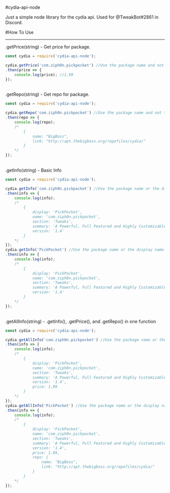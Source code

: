#cydia-api-node

Just a simple node library for the cydia api. Used for @TweakBot#2861 in Discord.

#How To Use
<hr>
.getPrice(string) - Get price for package.<br>

```js
const cydia = require('cydia-api-node');

cydia.getPrice('com.ziph0n.pickpocket') //Use the package name and not the display name
.then(price => {
	console.log(price); //1.99
});
```

<br>
.getRepo(string) - Get repo for package.<br>

```js
const cydia = require('cydia-api-node');

cydia.getRepo('com.ziph0n.pickpocket') //Use the package name and not the display name
.then(repo => {
	console.log(repo); 
	/*
		{
			name: "BigBoss",
			link: "http://apt.thebigboss.org/repofiles/cydia/"
		}
	*/
});
```

<br>
.getInfo(string) - Basic Info

```js
const cydia = require('cydia-api-node');

cydia.getInfo('com.ziph0n.pickpocket') //Use the package name or the display name. Case-insensitive
.then(info => {
	console.log(info);
	/* 
		{ 
			display: 'PickPocket',
			name: 'com.ziph0n.pickpocket',
			section: 'Tweaks',
			summary: 'A Powerful, Full Featured and Highly Customizable Tweak Against Thieves!',
			version: '1.4'
		}
	*/
});
cydia.getInfo('PickPocket') //Use the package name or the display name. Case-insensitive
.then(info => {
	console.log(info);
	/* 
		{ 
			display: 'PickPocket',
			name: 'com.ziph0n.pickpocket',
			section: 'Tweaks',
			summary: 'A Powerful, Full Featured and Highly Customizable Tweak Against Thieves!',
			version: '1.4'
		}
	*/
});
```

<br>
.getAllInfo(string) - .getInfo(), .getPrice(), and .getRepo() in one function<br>

```js
const cydia = require('cydia-api-node');

cydia.getAllInfo('com.ziph0n.pickpocket') //Use the package name or the display name. Case-insensitive
.then(info => {
	console.log(info);
	/* 
		{ 
			display: 'PickPocket',
			name: 'com.ziph0n.pickpocket',
			section: 'Tweaks',
			summary: 'A Powerful, Full Featured and Highly Customizable Tweak Against Thieves!',
			version: '1.4',
			price: 1.99
		}
	*/
});
cydia.getAllInfo('PickPocket') //Use the package name or the display name. Case-insensitive
.then(info => {
	console.log(info);
	/* 
		{ 
			display: 'PickPocket',
			name: 'com.ziph0n.pickpocket',
			section: 'Tweaks',
			summary: 'A Powerful, Full Featured and Highly Customizable Tweak Against Thieves!',
			version: '1.4',
			price: 1.99,
			repo: {
				name: "BigBoss",
				link: "http://apt.thebigboss.org/repofiles/cydia/"
			}
		}
	*/
});
```
